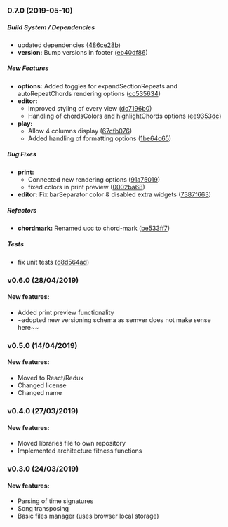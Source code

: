 ### 0.7.0 (2019-05-10)

##### Build System / Dependencies

*  updated dependencies ([486ce28b](https://github.com/no-chris/chords-charts-studio/commit/486ce28bea84f73ce847cbb4f9a333c5a79c3b38))
* **version:**  Bump versions in footer ([eb40df86](https://github.com/no-chris/chords-charts-studio/commit/eb40df8630bdd6918ce77082335ba898ee9710cd))

##### New Features

* **options:**  Added toggles for expandSectionRepeats and autoRepeatChords rendering options ([cc535634](https://github.com/no-chris/chords-charts-studio/commit/cc535634106c85166aa85249eeb0e3caeddd3d69))
* **editor:**
  *  Improved styling of every view ([dc7196b0](https://github.com/no-chris/chords-charts-studio/commit/dc7196b06b20c3081ddfae3e94860ec38f713e29))
  *  Handling of chordsColors and highlightChords options ([ee9353dc](https://github.com/no-chris/chords-charts-studio/commit/ee9353dc9bff236c489b282c7cb241e5ea1a8d59))
* **play:**
  *  Allow 4 columns display ([67cfb076](https://github.com/no-chris/chords-charts-studio/commit/67cfb076bf5f4c4d5404a686498c01c91f58beb4))
  *  Added handling of formatting options ([1be64c65](https://github.com/no-chris/chords-charts-studio/commit/1be64c65ba295edd3713ea6ec6fd325179cdc4b7))

##### Bug Fixes

* **print:**
  *  Connected new rendering options ([91a75019](https://github.com/no-chris/chords-charts-studio/commit/91a75019502e5986b6227fbd79a3efc5bf6d32a6))
  *  fixed colors in print preview ([0002ba68](https://github.com/no-chris/chords-charts-studio/commit/0002ba68d28981e731c44d44a174cbdf606dc543))
* **editor:**  Fix barSeparator color & disabled extra widgets ([7387f663](https://github.com/no-chris/chords-charts-studio/commit/7387f6635e4efda3a46b92f7930ef6acf9aab29a))

##### Refactors

* **chordmark:**  Renamed ucc to chord-mark ([be533ff7](https://github.com/no-chris/chords-charts-studio/commit/be533ff752fc68b74a74d099a81739fc74c41f33))

##### Tests

*  fix unit tests ([d8d564ad](https://github.com/no-chris/chords-charts-studio/commit/d8d564ad1f5f7f7b66df9232f85676b8d339f437))

### v0.6.0 (28/04/2019)

#### New features:

- Added print preview functionality
- ~adopted new versioning schema as semver does not make sense here~~

### v0.5.0 (14/04/2019)

#### New features:

- Moved to React/Redux
- Changed license
- Changed name

### v0.4.0 (27/03/2019)

#### New features:

- Moved libraries file to own repository
- Implemented architecture fitness functions

### v0.3.0 (24/03/2019)

#### New features:

- Parsing of time signatures
- Song transposing
- Basic files manager (uses browser local storage)
